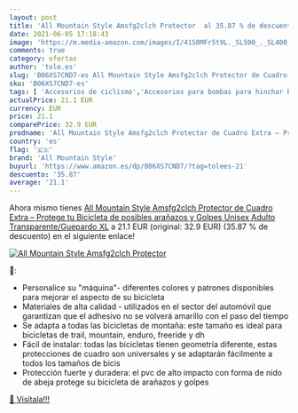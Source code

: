 ```yaml
---
layout: post
title: 'All Mountain Style Amsfg2clch Protector  al 35.87 % de descuento'
date: 2021-06-05 17:18:43
image: 'https://m.media-amazon.com/images/I/41S0MFr5t9L._SL500_._SL400_.jpg'
comments: true
category: ofertas
author: 'tole.es'
slug: 'B06XS7CND7-es All Mountain Style Amsfg2clch Protector de Cuadro Extra –...'
sku: 'B06XS7CND7-es'
tags: [ 'Accesorios de ciclismo','Accesorios para bombas para hinchar bicicletas','Ciclismo','Deportes y aire libre','Fundas para bicicletas','Piezas y accesorios de iluminación para bicicletas','Ropa y equipo para deportes','all mountain style','bicicleta', ]
actualPrice: 21.1 EUR
currency: EUR
price: 21.1
comparePrice: 32.9 EUR
prodname: 'All Mountain Style Amsfg2clch Protector de Cuadro Extra – Protege tu Bicicleta de posibles arañazos y Golpes  Unisex Adulto  Transparente/Guepardo  XL'
country: 'es'
flag: '🇪🇸'
brand: 'All Mountain Style'
buyurl: 'https://www.amazon.es/dp/B06XS7CND7/?tag=tolees-21'
descuento: '35.87'
average: '21.1'
---
```


Ahora mismo tienes [All Mountain Style Amsfg2clch Protector de Cuadro Extra – Protege tu Bicicleta de posibles arañazos y Golpes  Unisex Adulto  Transparente/Guepardo  XL](https://www.amazon.es/dp/B06XS7CND7/?tag=tolees-21) a 21.1 EUR (original: 32.9 EUR) (35.87 %  de descuento) en el siguiente enlace!

[![All Mountain Style Amsfg2clch Protector ](https://m.media-amazon.com/images/I/41S0MFr5t9L._SL500_._SL400_.jpg)](https://www.amazon.es/dp/B06XS7CND7/?tag=tolees-21)

🔎:

- Personalice su "máquina"- diferentes colores y patrones disponibles para mejorar el aspecto de su bicicleta
- Materiales de alta calidad - utilizados en el sector del automóvil que garantizan que el adhesivo no se volverá amarillo con el paso del tiempo
- Se adapta a todas las bicicletas de montaña: este tamaño es ideal para bicicletas de trail, mountain, enduro, freeride y dh
- Fácil de instalar: todas las bicicletas tienen geometría diferente, estas protecciones de cuadro son universales y se adaptarán fácilmente a todos los tamaños de bicis
- Protección fuerte y duradera: el pvc de alto impacto con forma de nido de abeja protege su bicicleta de arañazos y golpes

[🛒 Visítala!!!](https://www.amazon.es/dp/B06XS7CND7/?tag=tolees-21)
